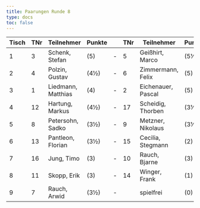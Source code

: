 ```yaml
---
title: Paarungen Runde 8
type: docs
toc: false
---
```



| Tisch | TNr | Teilnehmer          | Punkte |   | TNr | Teilnehmer          | Punkte | Ergebnis |
|-------|-----|---------------------|--------|---|-----|---------------------|--------|----------|
| 1     | 3   | Schenk, Stefan      | (5)    | - | 5   | Geißhirt, Marco     | (5½)   | ½ - ½    |
| 2     | 4   | Polzin, Gustav      | (4½)   | - | 6   | Zimmermann, Felix   | (5)    | 0 - 1    |
| 3     | 1   | Liedmann, Matthias  | (4)    | - | 2   | Eichenauer, Pascal  | (5)    | 0 - 1    |
| 4     | 12  | Hartung, Markus     | (4½)   | - | 17  | Scheidig, Thorben   | (3½)   | 1 - 0    |
| 5     | 8   | Petersohn, Sadko    | (3½)   | - | 9   | Metzner, Nikolaus   | (3½)   | 1 - 0    |
| 6     | 13  | Pantleon, Florian   | (3½)   | - | 15  | Cecilia, Stegmann   | (2)    | 1 - 0    |
| 7     | 16  | Jung, Timo          | (3)    | - | 10  | Rauch, Bjarne       | (3)    | 1 - 0    |
| 8     | 11  | Skopp, Erik         | (3)    | - | 14  | Winger, Frank       | (1)    | 1 - 0    |
| 9     | 7   | Rauch, Arwid        | (3½)   | - |     | spielfrei           | (0)    | +        |
